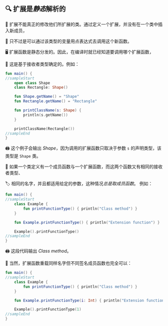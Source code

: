 ## 🔍 扩展是*静态*解析的

🔧 扩展不能真正的修改他们所扩展的类。通过定义一个扩展，并没有在一个类中插入新成员，

🚀 只不过是可以通过该类型的变量用点表达式去调用这个新函数。

🖥️ 扩展函数是静态分发的。因此，在编译时就已经知道要调用哪个扩展函数，

🎯 这是基于接收者类型确定的。例如：

```kotlin
fun main() {
//sampleStart
    open class Shape
    class Rectangle: Shape()

    fun Shape.getName() = "Shape"
    fun Rectangle.getName() = "Rectangle"

    fun printClassName(s: Shape) {
        println(s.getName())
    }

    printClassName(Rectangle())
//sampleEnd
}
```

🖨️ 这个例子会输出 *Shape*，因为调用的扩展函数只取决于参数 `s` 的声明类型，该类型是 `Shape` 类。

🔄 如果一个类定义有一个成员函数与一个扩展函数，而这两个函数又有相同的接收者类型、

🏷️ 相同的名字，并且都适用给定的参数，这种情况*总是取成员函数*。 例如：

```kotlin
fun main() {
//sampleStart
    class Example {
        fun printFunctionType() { println("Class method") }
    }

    fun Example.printFunctionType() { println("Extension function") }

    Example().printFunctionType()
//sampleEnd
}
```

🖨️ 这段代码输出 *Class method*。

🔄 当然，扩展函数重载同样名字但不同签名成员函数也完全可以：

```kotlin
fun main() {
//sampleStart
    class Example {
        fun printFunctionType() { println("Class method") }
    }

    fun Example.printFunctionType(i: Int) { println("Extension function #$i") }

    Example().printFunctionType(1)
//sampleEnd
}
```